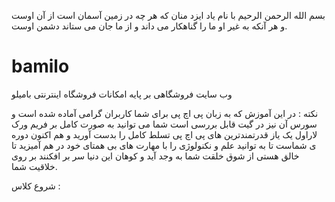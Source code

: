 بسم الله الرحمن الرحیم
با نام یاد ایزد منان که هر چه در زمین آسمان است از آن اوست و هر آنکه به غیر او ما را گناهکار می داند و از ما جان می ستاند دشمن اوست.

# bamilo
وب سایت فروشگاهی بر پایه امکانات فروشگاه اینترنتی بامیلو

نکته : در این آموزش که به زبان پی اچ پی برای شما کاربران گرامی آماده شده است و سورس آن نیز در گیت قابل بررسی است شما می توانید به صورت کامل بر فریم ورک لاراول یک یاز قدرتمندترین های پی اچ پی تسلط کامل را بدست آورید و هم اکنون دوره ی شماست تا به توانید علم و نکنولوژی را با مهارت های بی همتای خود در هم آمیزید تا خالق هستی از شوق خلقت شما به وجد آید و کوهان این دنیا سر بر افکنند بر روی خلاقیت شما.


شروع کلاس :

